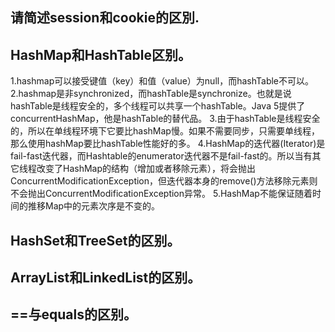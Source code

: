 ## 请简述session和cookie的区別.

## HashMap和HashTable区别。
1.hashmap可以接受键值（key）和值（value）为null，而hashTable不可以。
2.hashmap是非synchronized，而hashTable是synchronize。也就是说hashTable是线程安全的，多个线程可以共享一个hashTable。Java 5提供了concurrentHashMap，他是hashTable的替代品。
3.由于hashTable是线程安全的，所以在单线程环境下它要比hashMap慢。如果不需要同步，只需要单线程，那么使用hashMap要比hashTable性能好的多。
4.HashMap的迭代器(Iterator)是fail-fast迭代器，而Hashtable的enumerator迭代器不是fail-fast的。所以当有其它线程改变了HashMap的结构（增加或者移除元素），将会抛出ConcurrentModificationException，但迭代器本身的remove()方法移除元素则不会抛出ConcurrentModificationException异常。
5.HashMap不能保证随着时间的推移Map中的元素次序是不变的。
## HashSet和TreeSet的区别。

## ArrayList和LinkedList的区别。

## ==与equals的区别。
